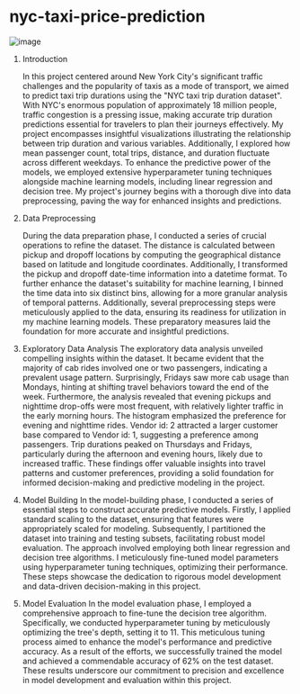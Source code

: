 # nyc-taxi-price-prediction

![image](https://github.com/akanksha1195/nyc-taxi-price-prediction/assets/115442156/455a4b33-d271-4ebf-99c6-0093afa6b6fc)
1. Introduction

   In this project centered around New York City's significant traffic challenges and the popularity of taxis as a mode of transport, we aimed to predict taxi trip durations using the "NYC taxi trip duration dataset". With NYC's enormous population of approximately 18 million people, traffic congestion is a pressing issue, making accurate trip duration predictions essential for travelers to plan their journeys effectively. My project encompasses insightful visualizations illustrating the relationship between trip duration and various variables. Additionally, I explored how mean passenger count, total trips, distance, and duration fluctuate across different weekdays. To enhance the predictive power of the models, we employed extensive hyperparameter tuning techniques alongside machine learning models, including linear regression and decision tree. My project's journey begins with a thorough dive into data preprocessing, paving the way for enhanced insights and predictions.

2. Data Preprocessing

   During the data preparation phase, I conducted a series of crucial operations to refine the dataset. The distance is calculated between pickup and dropoff locations by computing the geographical distance based on latitude and longitude coordinates. Additionally, I transformed the pickup and dropoff date-time information into a datetime format.
   To further enhance the dataset's suitability for machine learning, I binned the time data into six distinct bins, allowing for a more granular analysis of temporal patterns. Additionally, several preprocessing steps were meticulously applied to the data, ensuring its readiness for utilization in my machine learning models. These preparatory measures laid the foundation for more accurate and insightful predictions.

3. Exploratory Data Analysis
     The exploratory data analysis unveiled compelling insights within the dataset. It became evident that the majority of cab rides involved one or two passengers, indicating a prevalent usage pattern. Surprisingly, Fridays saw more cab usage than Mondays, hinting at shifting travel behaviors toward the end of the week. Furthermore, the analysis revealed that evening pickups and nighttime drop-offs were most frequent, with relatively lighter traffic in the early morning hours. The histogram emphasized the preference for evening and nighttime rides. Vendor id: 2 attracted a larger customer base compared to Vendor id: 1, suggesting a preference among passengers. Trip durations peaked on Thursdays and Fridays, particularly during the afternoon and evening hours, likely due to increased traffic. These findings offer valuable insights into travel patterns and customer preferences, providing a solid foundation for informed decision-making and predictive modeling in the project.

4. Model Building
     In the model-building phase, I conducted a series of essential steps to construct accurate predictive models. Firstly, I applied standard scaling to the dataset, ensuring that features were appropriately scaled for modeling. Subsequently, I partitioned the dataset into training and testing subsets, facilitating robust model evaluation. The approach involved employing both linear regression and decision tree algorithms. I meticulously fine-tuned model parameters using hyperparameter tuning techniques, optimizing their performance. These steps showcase the dedication to rigorous model development and data-driven decision-making in this project.

5. Model Evaluation
      In the model evaluation phase, I employed a comprehensive approach to fine-tune the decision tree algorithm. Specifically, we conducted hyperparameter tuning by meticulously optimizing the tree's depth, setting it to 11. This meticulous tuning process aimed to enhance the model's performance and predictive accuracy. As a result of the efforts, we successfully trained the model and achieved a commendable accuracy of 62% on the test dataset. These results underscore our commitment to precision and excellence in model development and evaluation within this project.


